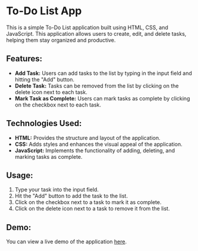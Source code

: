 # To-Do List App

This is a simple To-Do List application built using HTML, CSS, and JavaScript. This application allows users to create, edit, and delete tasks, helping them stay organized and productive.

## Features:
- **Add Task:** Users can add tasks to the list by typing in the input field and hitting the "Add" button.
- **Delete Task:** Tasks can be removed from the list by clicking on the delete icon next to each task.
- **Mark Task as Complete:** Users can mark tasks as complete by clicking on the checkbox next to each task.

## Technologies Used:
- **HTML:** Provides the structure and layout of the application.
- **CSS:** Adds styles and enhances the visual appeal of the application.
- **JavaScript:** Implements the functionality of adding, deleting, and marking tasks as complete.

## Usage:
1. Type your task into the input field.
2. Hit the "Add" button to add the task to the list.
3. Click on the checkbox next to a task to mark it as complete.
4. Click on the delete icon next to a task to remove it from the list.

## Demo:
You can view a live demo of the application [here](https://swati-204.github.io/To-do-list-app).


